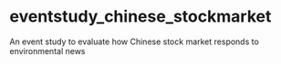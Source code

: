 # eventstudy_chinese_stockmarket
An event study to evaluate how Chinese stock market responds to environmental news
